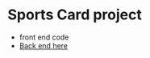 # Sports Card project
* front end code
* [Back end here](https://github.com/owenmowery/sports-cards-backend)